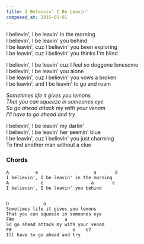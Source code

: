 ```yaml
---
title: I Beleivin' I Be Leavin'
composed_at: 2015-05-01
---
```


I believin', I be leavin' in the morning  
I believin', I be leavin' you behind  
I be leavin', cuz I believin' you been exploring  
I be leavin', cuz I believin' you thinks I'm blind  

I believin', I be leavin' cuz I feel so doggone lonesome  
I believin', I be leavin' you alone  
I be leavin', cuz I believin' you vows a broken  
I be leavin', and I be leavin' to go and roam  

*Sometimes life it gives you lemons*  
*That you can squeeze in someones eye*  
*So go ahead attack my with your venom*  
*I'll have to go ahead and try*  

I believin', I be leavin' my darlin'  
I believin', I be leavin' her seemin' blue  
I be leavin', cuz I believin' you just charming  
To find another man without a clue  

### Chords

```
A          e                     a       d  
I believin', I be leavin' in the morning  
A            e                  a       e  
I believin', I be leavin' you behind  


D             a               
Sometimes life it gives you lemons  
That you can squeeze in someones eye  
F#m                   a  
So go ahead attack my with your venom  
F#                       e    e7  
Ill have to go ahead and try  
```
